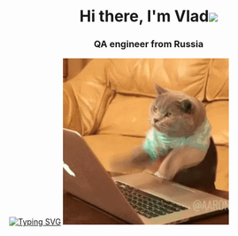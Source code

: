 <!--
**UniverseQA/UniverseQA** is a ✨ _special_ ✨ repository because its `README.md` (this file) appears on your GitHub profile.

Here are some ideas to get you started:

- 🔭 I’m currently working on ...
- 🌱 I’m currently learning ...
- 👯 I’m looking to collaborate on ...
- 🤔 I’m looking for help with ...
- 💬 Ask me about ...
- 📫 How to reach me: ...
- 😄 Pronouns: ...
- ⚡ Fun fact: ...
-->

<h1 align="center">Hi there, I'm Vlad<img src="https://github.com/blackcater/blackcater/raw/main/images/Hi.gif" height="32"/></h1>
<h3 align="center">QA engineer from Russia</h3>

[![Typing SVG](https://readme-typing-svg.herokuapp.com?color=%2336BCF7&lines=Dolor+hic+tibi+proderit+olim)](https://git.io/typing-svg)
![gifka](https://github.com/UniverseQA/Target/blob/main/2GU.gif?raw=true)
